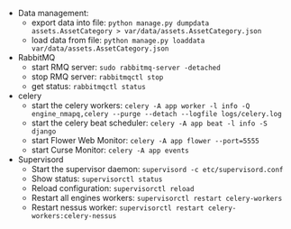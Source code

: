 - Data management:
	* export data into file: `python manage.py dumpdata assets.AssetCategory > var/data/assets.AssetCategory.json`
	* load data from file: `python manage.py loaddata var/data/assets.AssetCategory.json`
- RabbitMQ
	* start RMQ server: `sudo rabbitmq-server -detached`
	* stop RMQ server: `rabbitmqctl stop`
	* get status: `rabbitmqctl status`
- celery
	* start the celery workers: `celery -A app worker -l info -Q engine_nmapq,celery --purge --detach --logfile logs/celery.log`
	* start the celery beat scheduler: `celery -A app beat -l info -S django`
	* start Flower Web Monitor: `celery -A app flower --port=5555`
	* start Curse Monitor: `celery -A app events`
- Supervisord
	* Start the supervisor daemon: `supervisord -c etc/supervisord.conf`
	* Show status: `supervisorctl status`
	* Reload configuration: `supervisorctl reload`
	* Restart all engines workers: `supervisorctl restart celery-workers`
	* Restart nessus worker: `supervisorctl restart celery-workers:celery-nessus`
